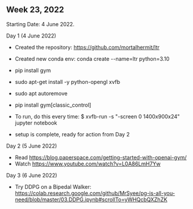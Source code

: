 ## Week 23, 2022

Starting Date: 4 June 2022.

Day 1 (4 June 2022)

- Created the repository: https://github.com/mortalhermit/ltr

- Created new conda env: conda create --name=ltr python=3.10

- pip install gym
- sudo apt-get install -y python-opengl xvfb
- sudo apt autoremove
- pip install gym[classic_control]

- To run, do this every time: $ xvfb-run -s "-screen 0 1400x900x24" jupyter notebook

- setup is complete, ready for action from Day 2

Day 2 (5 June 2022)

- Read https://blog.paperspace.com/getting-started-with-openai-gym/
- Watch https://www.youtube.com/watch?v=L0A86LmH7Yw

Day 3 (6 June 2022)

- Try DDPG on a Bipedal Walker: https://colab.research.google.com/github/MrSyee/pg-is-all-you-need/blob/master/03.DDPG.ipynb#scrollTo=yWHQcbQXZhZK

